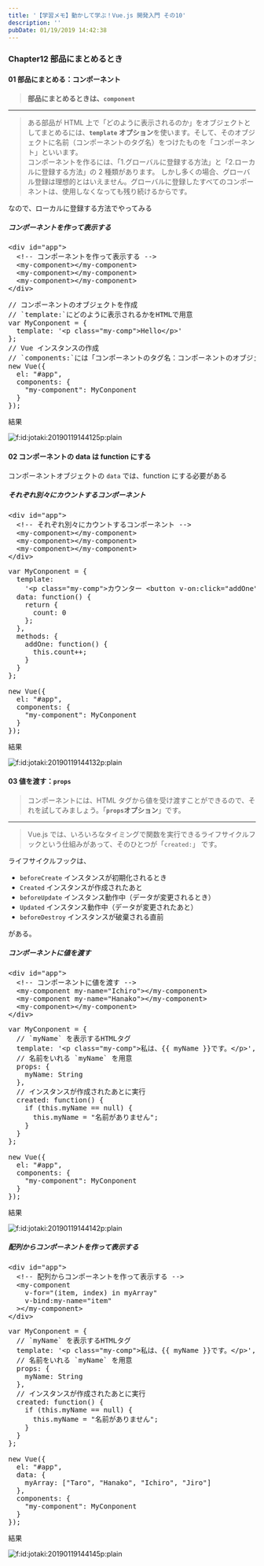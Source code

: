 ```yaml
---
title: '【学習メモ】動かして学ぶ！Vue.js 開発入門 その10'
description: ''
pubDate: 01/19/2019 14:42:38
---
```


<h3>Chapter12 部品にまとめるとき</h3>

<h4>01 部品にまとめる：コンポーネント</h4>

<blockquote><p><strong>部品にまとめるときは、<code>component</code></strong></p></blockquote>

<hr />

<blockquote><p>ある部品が HTML 上で「どのように表示されるのか」をオブジェクトとしてまとめるには、<strong><code>template</code> オプション</strong>を使います。そして、そのオブジェクトに名前（コンポーネントのタグ名）をつけたものを「コンポーネント」といいます。<br/>
コンポーネントを作るには、「1.グローバルに登録する方法」と「2.ローカルに登録する方法」の 2 種類があります。
しかし多くの場合、グローバル登録は理想的とはいえません。グローバルに登録したすべてのコンポーネントは、使用しなくなっても残り続けるからです。</p></blockquote>

<p>なので、ローカルに登録する方法でやってみる</p>

<h5>コンポーネントを作って表示する</h5>

<pre class="code lang-html" data-lang="html" data-unlink><span class="synIdentifier">&lt;</span><span class="synStatement">div</span><span class="synIdentifier"> </span><span class="synType">id</span><span class="synIdentifier">=</span><span class="synConstant">&quot;app&quot;</span><span class="synIdentifier">&gt;</span>
  <span class="synComment">&lt;!-- コンポーネントを作って表示する --&gt;</span>
  <span class="synIdentifier">&lt;</span>my-component<span class="synIdentifier">&gt;&lt;/</span>my-component<span class="synIdentifier">&gt;</span>
  <span class="synIdentifier">&lt;</span>my-component<span class="synIdentifier">&gt;&lt;/</span>my-component<span class="synIdentifier">&gt;</span>
  <span class="synIdentifier">&lt;</span>my-component<span class="synIdentifier">&gt;&lt;/</span>my-component<span class="synIdentifier">&gt;</span>
<span class="synIdentifier">&lt;/</span><span class="synStatement">div</span><span class="synIdentifier">&gt;</span>
</pre>

<pre class="code lang-javascript" data-lang="javascript" data-unlink><span class="synComment">// コンポーネントのオブジェクトを作成</span>
<span class="synComment">// `template:`にどのように表示されるかをHTMLで用意</span>
<span class="synIdentifier">var</span> MyConponent = <span class="synIdentifier">{</span>
  template: <span class="synConstant">'&lt;p class=&quot;my-comp&quot;&gt;Hello&lt;/p&gt;'</span>
<span class="synIdentifier">}</span>;
<span class="synComment">// Vue インスタンスの作成</span>
<span class="synComment">// `components:`には「コンポーネントのタグ名：コンポーネントのオブジェクト名」を指定</span>
<span class="synStatement">new</span> Vue(<span class="synIdentifier">{</span>
  el: <span class="synConstant">&quot;#app&quot;</span>,
  components: <span class="synIdentifier">{</span>
    <span class="synConstant">&quot;my-component&quot;</span>: MyConponent
  <span class="synIdentifier">}</span>
<span class="synIdentifier">}</span>);
</pre>

<p>結果</p>

<p><span itemscope itemtype="http://schema.org/Photograph"><img src="/images/hatena/20190119144125.png" alt="f:id:jotaki:20190119144125p:plain" title="f:id:jotaki:20190119144125p:plain" class="hatena-fotolife" itemprop="image"></span></p>

<h4>02 コンポーネントの data は function にする</h4>

<p>コンポーネントオブジェクトの <code>data</code> では、function にする必要がある</p>

<h5>それぞれ別々にカウントするコンポーネント</h5>

<pre class="code lang-html" data-lang="html" data-unlink><span class="synIdentifier">&lt;</span><span class="synStatement">div</span><span class="synIdentifier"> </span><span class="synType">id</span><span class="synIdentifier">=</span><span class="synConstant">&quot;app&quot;</span><span class="synIdentifier">&gt;</span>
  <span class="synComment">&lt;!-- それぞれ別々にカウントするコンポーネント --&gt;</span>
  <span class="synIdentifier">&lt;</span>my-component<span class="synIdentifier">&gt;&lt;/</span>my-component<span class="synIdentifier">&gt;</span>
  <span class="synIdentifier">&lt;</span>my-component<span class="synIdentifier">&gt;&lt;/</span>my-component<span class="synIdentifier">&gt;</span>
  <span class="synIdentifier">&lt;</span>my-component<span class="synIdentifier">&gt;&lt;/</span>my-component<span class="synIdentifier">&gt;</span>
<span class="synIdentifier">&lt;/</span><span class="synStatement">div</span><span class="synIdentifier">&gt;</span>
</pre>

<pre class="code lang-javascript" data-lang="javascript" data-unlink><span class="synIdentifier">var</span> MyConponent = <span class="synIdentifier">{</span>
  template:
    <span class="synConstant">'&lt;p class=&quot;my-comp&quot;&gt;カウンター &lt;button v-on:click=&quot;addOne&quot;&gt;追加&lt;/button&gt; {{ count }}&lt;/p&gt;'</span>,
  data: <span class="synIdentifier">function</span>() <span class="synIdentifier">{</span>
    <span class="synStatement">return</span> <span class="synIdentifier">{</span>
      count: 0
    <span class="synIdentifier">}</span>;
  <span class="synIdentifier">}</span>,
  methods: <span class="synIdentifier">{</span>
    addOne: <span class="synIdentifier">function</span>() <span class="synIdentifier">{</span>
      <span class="synIdentifier">this</span>.count++;
    <span class="synIdentifier">}</span>
  <span class="synIdentifier">}</span>
<span class="synIdentifier">}</span>;

<span class="synStatement">new</span> Vue(<span class="synIdentifier">{</span>
  el: <span class="synConstant">&quot;#app&quot;</span>,
  components: <span class="synIdentifier">{</span>
    <span class="synConstant">&quot;my-component&quot;</span>: MyConponent
  <span class="synIdentifier">}</span>
<span class="synIdentifier">}</span>);
</pre>

<p>結果</p>

<p><span itemscope itemtype="http://schema.org/Photograph"><img src="/images/hatena/20190119144132.png" alt="f:id:jotaki:20190119144132p:plain" title="f:id:jotaki:20190119144132p:plain" class="hatena-fotolife" itemprop="image"></span></p>

<h4>03 値を渡す：<code>props</code></h4>

<blockquote><p>コンポーネントには、HTML タグから値を受け渡すことができるので、それを試してみましょう。「<strong><code>props</code>オプション</strong>」です。</p></blockquote>

<hr />

<blockquote><p>Vue.js では、いろいろなタイミングで関数を実行できるライフサイクルフックという仕組みがあって、そのひとつが「<code>created:</code>」 です。</p></blockquote>

<p>ライフサイクルフックは、</p>

<ul>
<li><code>beforeCreate</code> インスタンスが初期化されるとき</li>
<li><code>Created</code> インスタンスが作成されたあと</li>
<li><code>beforeUpdate</code> インスタンス動作中（データが変更されるとき）</li>
<li><code>Updated</code> インスタンス動作中（データが変更されたあと）</li>
<li><code>beforeDestroy</code> インスタンスが破棄される直前</li>
</ul>

<p>がある。</p>

<h5>コンポーネントに値を渡す</h5>

<pre class="code lang-html" data-lang="html" data-unlink><span class="synIdentifier">&lt;</span><span class="synStatement">div</span><span class="synIdentifier"> </span><span class="synType">id</span><span class="synIdentifier">=</span><span class="synConstant">&quot;app&quot;</span><span class="synIdentifier">&gt;</span>
  <span class="synComment">&lt;!-- コンポーネントに値を渡す --&gt;</span>
  <span class="synIdentifier">&lt;</span>my-component<span class="synIdentifier"> my-</span><span class="synType">name</span><span class="synIdentifier">=</span><span class="synConstant">&quot;Ichiro&quot;</span><span class="synIdentifier">&gt;&lt;/</span>my-component<span class="synIdentifier">&gt;</span>
  <span class="synIdentifier">&lt;</span>my-component<span class="synIdentifier"> my-</span><span class="synType">name</span><span class="synIdentifier">=</span><span class="synConstant">&quot;Hanako&quot;</span><span class="synIdentifier">&gt;&lt;/</span>my-component<span class="synIdentifier">&gt;</span>
  <span class="synIdentifier">&lt;</span>my-component<span class="synIdentifier">&gt;&lt;/</span>my-component<span class="synIdentifier">&gt;</span>
<span class="synIdentifier">&lt;/</span><span class="synStatement">div</span><span class="synIdentifier">&gt;</span>
</pre>

<pre class="code lang-javascript" data-lang="javascript" data-unlink><span class="synIdentifier">var</span> MyConponent = <span class="synIdentifier">{</span>
  <span class="synComment">// `myName` を表示するHTMLタグ</span>
  template: <span class="synConstant">'&lt;p class=&quot;my-comp&quot;&gt;私は、{{ myName }}です。&lt;/p&gt;'</span>,
  <span class="synComment">// 名前をいれる `myName` を用意</span>
  props: <span class="synIdentifier">{</span>
    myName: <span class="synType">String</span>
  <span class="synIdentifier">}</span>,
  <span class="synComment">// インスタンスが作成されたあとに実行</span>
  created: <span class="synIdentifier">function</span>() <span class="synIdentifier">{</span>
    <span class="synStatement">if</span> (<span class="synIdentifier">this</span>.myName == <span class="synStatement">null</span>) <span class="synIdentifier">{</span>
      <span class="synIdentifier">this</span>.myName = <span class="synConstant">&quot;名前がありません&quot;</span>;
    <span class="synIdentifier">}</span>
  <span class="synIdentifier">}</span>
<span class="synIdentifier">}</span>;

<span class="synStatement">new</span> Vue(<span class="synIdentifier">{</span>
  el: <span class="synConstant">&quot;#app&quot;</span>,
  components: <span class="synIdentifier">{</span>
    <span class="synConstant">&quot;my-component&quot;</span>: MyConponent
  <span class="synIdentifier">}</span>
<span class="synIdentifier">}</span>);
</pre>

<p>結果</p>

<p><span itemscope itemtype="http://schema.org/Photograph"><img src="/images/hatena/20190119144142.png" alt="f:id:jotaki:20190119144142p:plain" title="f:id:jotaki:20190119144142p:plain" class="hatena-fotolife" itemprop="image"></span></p>

<h5>配列からコンポーネントを作って表示する</h5>

<pre class="code lang-html" data-lang="html" data-unlink><span class="synIdentifier">&lt;</span><span class="synStatement">div</span><span class="synIdentifier"> </span><span class="synType">id</span><span class="synIdentifier">=</span><span class="synConstant">&quot;app&quot;</span><span class="synIdentifier">&gt;</span>
  <span class="synComment">&lt;!-- 配列からコンポーネントを作って表示する --&gt;</span>
  <span class="synIdentifier">&lt;</span>my-component
<span class="synIdentifier">    v-</span><span class="synType">for</span><span class="synIdentifier">=</span><span class="synConstant">&quot;(item, index) in myArray&quot;</span>
<span class="synIdentifier">    v-bind:my-</span><span class="synType">name</span><span class="synIdentifier">=</span><span class="synConstant">&quot;item&quot;</span>
<span class="synIdentifier">  &gt;&lt;/</span>my-component<span class="synIdentifier">&gt;</span>
<span class="synIdentifier">&lt;/</span><span class="synStatement">div</span><span class="synIdentifier">&gt;</span>
</pre>

<pre class="code lang-javascript" data-lang="javascript" data-unlink><span class="synIdentifier">var</span> MyConponent = <span class="synIdentifier">{</span>
  <span class="synComment">// `myName` を表示するHTMLタグ</span>
  template: <span class="synConstant">'&lt;p class=&quot;my-comp&quot;&gt;私は、{{ myName }}です。&lt;/p&gt;'</span>,
  <span class="synComment">// 名前をいれる `myName` を用意</span>
  props: <span class="synIdentifier">{</span>
    myName: <span class="synType">String</span>
  <span class="synIdentifier">}</span>,
  <span class="synComment">// インスタンスが作成されたあとに実行</span>
  created: <span class="synIdentifier">function</span>() <span class="synIdentifier">{</span>
    <span class="synStatement">if</span> (<span class="synIdentifier">this</span>.myName == <span class="synStatement">null</span>) <span class="synIdentifier">{</span>
      <span class="synIdentifier">this</span>.myName = <span class="synConstant">&quot;名前がありません&quot;</span>;
    <span class="synIdentifier">}</span>
  <span class="synIdentifier">}</span>
<span class="synIdentifier">}</span>;

<span class="synStatement">new</span> Vue(<span class="synIdentifier">{</span>
  el: <span class="synConstant">&quot;#app&quot;</span>,
  data: <span class="synIdentifier">{</span>
    myArray: <span class="synIdentifier">[</span><span class="synConstant">&quot;Taro&quot;</span>, <span class="synConstant">&quot;Hanako&quot;</span>, <span class="synConstant">&quot;Ichiro&quot;</span>, <span class="synConstant">&quot;Jiro&quot;</span><span class="synIdentifier">]</span>
  <span class="synIdentifier">}</span>,
  components: <span class="synIdentifier">{</span>
    <span class="synConstant">&quot;my-component&quot;</span>: MyConponent
  <span class="synIdentifier">}</span>
<span class="synIdentifier">}</span>);
</pre>

<p>結果</p>

<p><span itemscope itemtype="http://schema.org/Photograph"><img src="/images/hatena/20190119144145.png" alt="f:id:jotaki:20190119144145p:plain" title="f:id:jotaki:20190119144145p:plain" class="hatena-fotolife" itemprop="image"></span></p>
